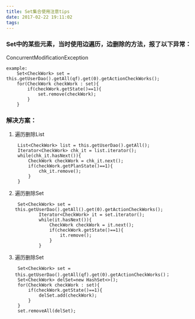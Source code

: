 ```yaml
---
title: Set集合使用注意tips
date: 2017-02-22 19:11:02
tags:
---
```


### Set中的某些元素，当时使用边遍历，边删除的方法，报了以下异常：

ConcurrentModificationException


	example:
		Set<CheckWork> set = this.getUserDao().getAll(qf).get(0).getActionCheckWorks();
		for(CheckWork checkWork : set){
		    if(checkWork.getState()==1){
		        set.remove(checkWork);
		    }
		}
		
### 解决方案：
1. 遍历删除List

		List<CheckWork> list = this.getUserDao().getAll();
		Iterator<CheckWork> chk_it = list.iterator();
		while(chk_it.hasNext()){
		    CheckWork checkWork = chk_it.next();
		    if(checkWork.getPlanState()==1){
		        chk_it.remove();
		    }
		}
	
2. 遍历删除Set

		Set<CheckWork> set =  this.getUserDao().getAll().get(0).getActionCheckWorks();
				Iterator<CheckWork> it = set.iterator();
				while(it.hasNext()){
					CheckWork checkWork = it.next();
					if(checkWork.getState()==1){
						it.remove();
					}
				}
3. 遍历删除Set

		Set<CheckWork> set = this.getUserDao().getAll(qf).get(0).getActionCheckWorks()；
		Set<CheckWork> delSet=new HashSet<>();
		for(CheckWork checkWork : set){
		    if(checkWork.getState()==1){
		        delSet.add(checkWork);
		    }
		}
		set.removeAll(delSet);	
